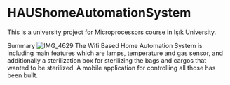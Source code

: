 # HAUShomeAutomationSystem
This is a university project for Microprocessors course in Işık University.

Summary
![IMG_4629](https://user-images.githubusercontent.com/53571773/82151822-361a4980-9866-11ea-9bff-d774017bd394.JPG)
The Wifi Based Home Automation System is including main features which are lamps, temperature and gas sensor, and additionally a sterilization box for sterilizing the bags and cargos that wanted to be sterilized. A mobile application for controlling all those has been built.
